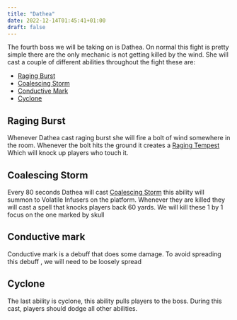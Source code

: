 ```yaml
---
title: "Dathea"
date: 2022-12-14T01:45:41+01:00
draft: false
---
```


The fourth boss we will be taking on is Dathea. On normal this fight is pretty simple there are the only mechanic is not getting killed by the wind. She will cast a couple of different abilities throughout the fight these are: 
- [Raging Burst](https://www.wowhead.com/beta/spell=388302/raging-burst)
- [Coalescing Storm](https://www.wowhead.com/beta/spell=387849/coalescing-storm) 
- [Conductive Mark](https://www.wowhead.com/beta/spell=391686/conductive-mark) 
- [Cyclone](https://www.wowhead.com/beta/spell=376943/cyclone) 
## Raging Burst 
Whenever Dathea cast raging burst she will fire a bolt of wind somewhere in the room. Whenever the bolt hits the ground it creates a [Raging Tempest](https://www.wowhead.com/beta/spell=375424/raging-tempest) Which will knock up players who touch it. 
## Coalescing Storm
Every 80 seconds Dathea will cast [Coalescing Storm](https://www.wowhead.com/beta/spell=387849/coalescing-storm) this ability will summon to Volatile Infusers on the platform. Whenever they are killed they will cast a spell that knocks players back 60 yards. We will kill these 1 by 1 focus on the one marked by skull 
## Conductive mark
Conductive mark is a debuff that does some damage. To avoid spreading this debuff , we will need to be loosely spread 
## Cyclone
The last ability is cyclone, this ability pulls players to the boss. During this cast, players should dodge all other abilities.